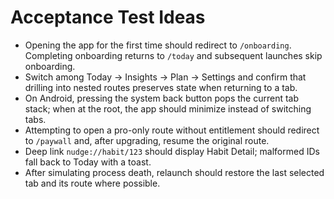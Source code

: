 # Acceptance Test Ideas

- Opening the app for the first time should redirect to `/onboarding`. Completing onboarding returns to `/today` and subsequent launches skip onboarding.
- Switch among Today → Insights → Plan → Settings and confirm that drilling into nested routes preserves state when returning to a tab.
- On Android, pressing the system back button pops the current tab stack; when at the root, the app should minimize instead of switching tabs.
- Attempting to open a pro-only route without entitlement should redirect to `/paywall` and, after upgrading, resume the original route.
- Deep link `nudge://habit/123` should display Habit Detail; malformed IDs fall back to Today with a toast.
- After simulating process death, relaunch should restore the last selected tab and its route where possible.

